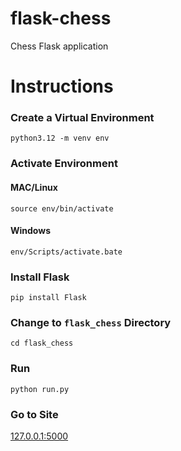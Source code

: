# flask-chess
Chess Flask application

# Instructions
### Create a Virtual Environment
```
python3.12 -m venv env
```
### Activate Environment
#### MAC/Linux
```
source env/bin/activate
```
#### Windows
```
env/Scripts/activate.bate
```
### Install Flask
```
pip install Flask
```
### Change to `flask_chess` Directory
```
cd flask_chess
```
### Run
```
python run.py
```
### Go to Site
[127.0.0.1:5000](http://127.0.0.1:5000)
